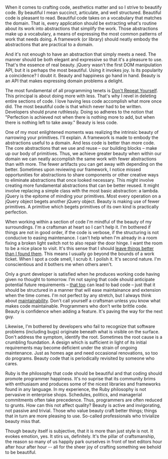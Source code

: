 When it comes to crafting code, aesthetics matter and so I strive to beautify code.  By beautiful I mean succinct, articulate, and well structured.  Beautiful code is pleasant to read.  Beautiful code takes on a vocabulary that matches the domain.  That is, every application should be extracting what's routine about its work into abstractions that simplify the work.  Those abstractions make up a vocabulary, a means of expressing the most common patterns of work that needs doing.  A framework (or library) should neatly embody the abstractions that are practical to a domain.

And it's not enough to have an abstraction that simply meets a need. The manner should be both elegant and expressive so that it's a pleasure to use.  That's the essence of real beauty.  jQuery wasn't the first DOM manipulation API, but it is perhaps the most beautiful.  Using it invokes joy.  Is its popularity a coincidence?  I doubt it.  Beauty and happiness go hand in hand.  Beauty is an API that makes expressing domain problems a delight.

The most fundamental of all programming tenets is [Don't Repeat Yourself]( http://en.wikipedia.org/wiki/Don't_repeat_yourself).  This principal is about doing more with less.  That's why I revel in deleting entire sections of code.  I love having less code accomplish what more once did.  The most beautiful code is that which never had to be written.  Developers should prune ruthlessly.  Doing so adheres to the notion that "Perfection is achieved not when there is nothing more to add, but when there is nothing left to take away."  Beauty is less code.

One of my most enlightened moments was realizing the intrinsic beauty of narrowing your primitives.  I'll explain.  A framework is made to embody the abstractions useful to a domain.  And less code is better than more code.  The core abstractions that we use and reuse – our building blocks – make up our body of primitives.  Thus, we achieve greater beauty when within our domain we can neatly accomplish the same work with fewer abstractions than with more.  The fewer artifacts you can get away with depending on the better.  Sometimes upon reviewing our framework, I notice missed opportunities for abstractions to share components or other creative ways to eliminate abstractions that once looked necessary.  This might involve creating more fundamental abstractions that can be better reused.  It might involve replacing a simple class with the most basic abstraction: a lambda.  jQuery is the epitome of minding your primitives.  Most every operation on a jQuery object begets another jQuery object.  Beauty is making use of fewer primitives.  A primitive which begets primitives of its own kind is practically perfection.
 
When working within a section of code I'm mindful of the beauty of my surroundings.  I'm a craftsman at heart so I can't help it.  I'm bothered if things are not in good order, if the code is verbose, if the structuring is not conducive to easing maintenance.  I can't help when I'm already in a room fixing a broken light switch not to also repair the door hinge.  I want the room to be a nice place to visit.  It's this sense that I should [leave things better than I found them](http://programmer.97things.oreilly.com/wiki/index.php/The_Boy_Scout_Rule).  This means I usually go beyond the bounds of a work ticket.  When I spot a code smell, I scrub it.  I polish it.  It's second nature.  I'm conscientious and it bothers me when others aren't.

Only a grunt developer is satisfied when he produces working code having given no thought to tomorrow.  I'm not saying that code should anticipate potential future requirements – [that too]( http://en.wikipedia.org/wiki/You_aren't_gonna_need_it) can lead to bad code – just that it should be structured in a manner that will ease maintainance and extension when the time comes.  I'm not perfect by any stretch, but I always think about [maintainability](http://en.wikipedia.org/wiki/Maintainability).  Don't call yourself a craftsman unless you know what makes code maintainable.  Programmers who don't write brittle code.  Beauty is confidence when adding a feature.  It's paving the way for the next guy.

Likewise, I'm bothered by developers who fail to recognize that software problems (including bugs) originate beneath what is visible on the surface.  Don't address the symptom, identify the root.  Sometimes the root cause is a crumbling foundation.  A design which is sufficient in light of its initial requirements may become deficient under the strain of ongoing maintenance.  Just as homes age and need occasional renovations, so too do programs.  Beauty code that is periodically revisited by someone who cares.   

Ruby is the philosophy that code should be beautiful and that coding should promote programmer happiness.  It's no suprise that its community brims with enthusiasm and produces some of the nicest libraries and frameworks found in any language.  In my experience, the Ruby philosophy is not pervasive in enterprise shops.  Schedules, politics, and managerial commitments often take precedence.  Thus, programmers are often reduced to grunts.  How can this not affect quality?  Beauty is active and invigorating, not passive and trivial.  Those who value beauty craft better things; things that in turn are more pleasing to use.  So-called professionals who trivialize beauty miss that.

Though beauty itself is subjective, that it is more than just style is not.  It evokes emotion, yes.  It stirs us, definitely.  It's the pillar of craftsmanship, the reason so many of us happily park ourselves in front of text editors hour after hour after hour -- all for the sheer joy of crafting something we behold to be beautiful.